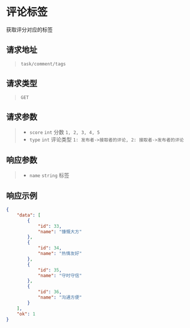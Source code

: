 # 评论标签

获取评分对应的标签

## 请求地址

> `task/comment/tags`

## 请求类型

> `GET`

## 请求参数

> - `score` `int` 分数 `1, 2, 3, 4, 5`
> - `type` `int` 评论类型 `1: 发布者->接取者的评论, 2: 接取者->发布者的评论`

## 响应参数

> - `name` `string` 标签

## 响应示例

```json
{
    "data": [
        {
            "id": 33,
            "name": "慷慨大方"
        },
        {
            "id": 34,
            "name": "热情友好"
        },
        {
            "id": 35,
            "name": "守时守信"
        },
        {
            "id": 36,
            "name": "沟通方便"
        }
    ],
    "ok": 1
}
```

